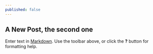 ```yaml
---
published: false
---
```

## A New Post, the second one

Enter text in [Markdown](http://daringfireball.net/projects/markdown/). Use the toolbar above, or click the **?** button for formatting help.


